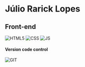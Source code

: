 <h1>
  Júlio Rarick Lopes 
</h1>

<h2>Front-end</h2>

![HTML5](https://img.shields.io/badge/HTML5-E34F26?style=for-the-badge&logo=html5&logoColor=white)
![CSS](https://img.shields.io/badge/CSS3-1572B6?style=for-the-badge&logo=css3&logoColor=white)
![JS](https://img.shields.io/badge/JavaScript-323330?style=for-the-badge&logo=javascript&logoColor=F7DF1E)

<h4> Version code control </h4>

![GIT](https://img.shields.io/badge/GIT-E44C30?style=for-the-badge&logo=git&logoColor=white)
